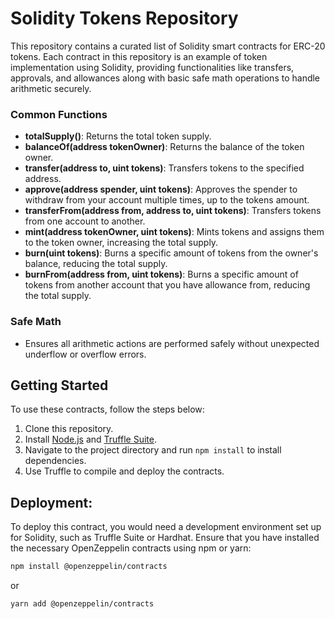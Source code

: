 # Solidity Tokens Repository

This repository contains a curated list of Solidity smart contracts for ERC-20 tokens. Each contract in this repository is an example of token implementation using Solidity, providing functionalities like transfers, approvals, and allowances along with basic safe math operations to handle arithmetic securely.

### Common Functions
- **totalSupply()**: Returns the total token supply.
- **balanceOf(address tokenOwner)**: Returns the balance of the token owner.
- **transfer(address to, uint tokens)**: Transfers tokens to the specified address.
- **approve(address spender, uint tokens)**: Approves the spender to withdraw from your account multiple times, up to the tokens amount.
- **transferFrom(address from, address to, uint tokens)**: Transfers tokens from one account to another.
- **mint(address tokenOwner, uint tokens)**: Mints tokens and assigns them to the token owner, increasing the total supply.
- **burn(uint tokens)**: Burns a specific amount of tokens from the owner's balance, reducing the total supply.
- **burnFrom(address from, uint tokens)**: Burns a specific amount of tokens from another account that you have allowance from, reducing the total supply.

### Safe Math
- Ensures all arithmetic actions are performed safely without unexpected underflow or overflow errors.

## Getting Started

To use these contracts, follow the steps below:

1. Clone this repository.
2. Install [Node.js](https://nodejs.org/) and [Truffle Suite](https://trufflesuite.com/).
3. Navigate to the project directory and run `npm install` to install dependencies.
4. Use Truffle to compile and deploy the contracts.

## Deployment:
To deploy this contract, you would need a development environment set up for Solidity, such as Truffle Suite or Hardhat. Ensure that you have installed the necessary OpenZeppelin contracts using npm or yarn:

```sh
npm install @openzeppelin/contracts
```
or
```sh
yarn add @openzeppelin/contracts
```
